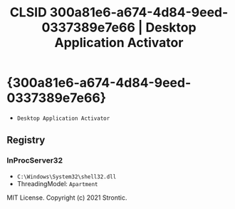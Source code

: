﻿---
title: "CLSID 300a81e6-a674-4d84-9eed-0337389e7e66 | Desktop Application Activator"
excerpt: What is COM-Object CLSID 300a81e6-a674-4d84-9eed-0337389e7e66?
---

# {300a81e6-a674-4d84-9eed-0337389e7e66}

* `Desktop Application Activator`

## Registry


### InProcServer32

* `C:\Windows\System32\shell32.dll`
* ThreadingModel: `Apartment`

MIT License. Copyright (c) 2021 Strontic.



